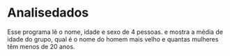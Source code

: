 # Analisedados
 Esse  programa lê o nome, idade e sexo de 4 pessoas. e mostra a média de idade do grupo, qual é o nome do homem mais velho e quantas mulheres têm menos de 20 anos.

